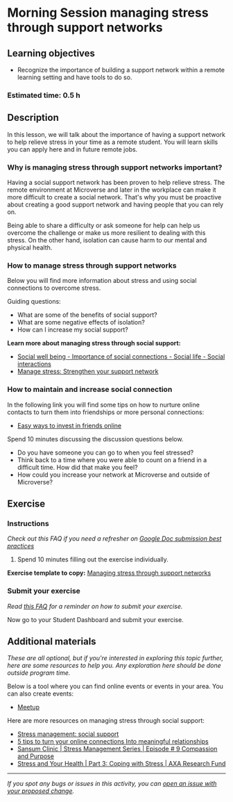 # Morning Session managing stress through support networks

## Learning objectives

- Recognize the importance of building a support network within a remote learning setting and have tools to do so.

### Estimated time: 0.5 h

## Description

In this lesson, we will talk about the importance of having a support network to help relieve stress in your time as a remote student. You will learn skills you can apply here and in future remote jobs.

### Why is managing stress through support networks important?

Having a social support network has been proven to help relieve stress. The remote environment at Microverse and later in the workplace can make it more difficult to create a social network. That's why you must be proactive about creating a good support network and having people that you can rely on.

Being able to share a difficulty or ask someone for help can help us overcome the challenge or make us more resilient to dealing with this stress. On the other hand, isolation can cause harm to our mental and physical health.

### How to manage stress through support networks

Below you will find more information about stress and using social connections to overcome stress.

Guiding questions:

- What are some of the benefits of social support?
- What are some negative effects of isolation?
- How can I increase my social support?

**Learn more about managing stress through social support:**

- [Social well being - Importance of social connections - Social life - Social interactions](https://www.youtube.com/watch?v=RijQpsWEdrE)
- [Manage stress: Strengthen your support network](https://www.apa.org/topics/stress/manage-social-support)

### How to maintain and increase social connection

In the following link you will find some tips on how to nurture online contacts to turn them into friendships or more personal connections:

- [Easy ways to invest in friends online](easy-ways-to-invest-in-friends-online.md)

Spend 10 minutes discussing the discussion questions below.

- Do you have someone you can go to when you feel stressed?
- Think back to a time where you were able to count on a friend in a difficult time. How did that make you feel?
- How could you increase your network at Microverse and outside of Microverse?

## Exercise

### Instructions

*Check out this FAQ if you need a refresher on [Google Doc submission best practices](https://microverse.zendesk.com/hc/en-us/articles/360063156813)*

1. Spend 10 minutes filling out the exercise individually.

**Exercise template to copy:** [Managing stress through support networks](https://docs.google.com/document/d/1N0NA53gKSQOlF8aGwys6xDP6fys_eK2WbCJdrCON6Ag/edit?usp=sharing)

### Submit your exercise

*Read [this FAQ](https://microverse.zendesk.com/hc/en-us/articles/360061344234) for a reminder on how to submit your exercise.*

Now go to your Student Dashboard and submit your exercise.

## Additional materials

*These are all optional, but if you're interested in exploring this topic further, here are some resources to help you. Any exploration here should be done outside program time.*

Below is a tool where you can find online events or events in your area. You can also create events:

- [Meetup](https://www.meetup.com/)

Here are more resources on managing stress through social support:

- [Stress management: social support](https://www.mayoclinic.org/healthy-lifestyle/stress-management/in-depth/social-support/art-20044445)
- [5 tips to turn your online connections Into meaningful relationships](https://www.forbes.com/sites/shelcyvjoseph/2018/11/12/5-tips-to-turn-your-online-connections-into-meaningful-relationships/?sh=53fc3cc86442)
- [Sansum Clinic | Stress Management Series | Episode # 9 Compassion and Purpose](https://www.youtube.com/watch?v=Hn-dl7iMQ8c)
- [Stress and Your Health | Part 3: Coping with Stress | AXA Research Fund](https://www.youtube.com/watch?v=rWzDq2318g8)

------

_If you spot any bugs or issues in this activity, you can [open an issue with your proposed change](https://github.com/microverseinc/curriculum-transversal-skills/blob/main/git-github/articles/open_issue.md)._
